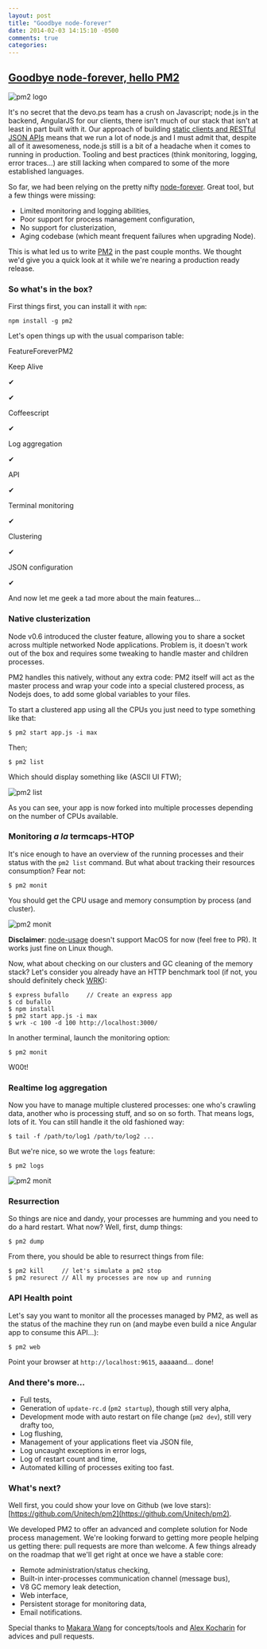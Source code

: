 ```yaml
---
layout: post
title: "Goodbye node-forever"
date: 2014-02-03 14:15:10 -0500
comments: true
categories: 
---
```


## [Goodbye node-forever, hello PM2](/blog/2013/06/26/goodbye-node-forever-hello-pm2.html)

![pm2 logo](http://apps.hemca.com/pm2/pres/pm22.png)

It's no secret that the devo.ps team has a crush on Javascript; node.js in the backend, AngularJS for our clients, there isn't much of our stack that isn't at least in part built with it. Our approach of building [static clients and RESTful JSON APIs](http://devo.ps/blog/2013/01/31/farewell-to-regular-web-development-approaches.html) means that we run a lot of node.js and I must admit that, despite all of it awesomeness, node.js still is a bit of a
headache when it comes to running in production. Tooling and best practices (think monitoring, logging, error traces…) are still lacking when compared to some of the more established languages.

So far, we had been relying on the pretty nifty [node-forever](https://github.com/nodejitsu/forever). Great tool, but a few things were missing:

  * Limited monitoring and logging abilities,
  * Poor support for process management configuration,
  * No support for clusterization,
  * Aging codebase (which meant frequent failures when upgrading Node).

This is what led us to write [PM2](https://github.com/Unitech/pm2) in the past couple months. We thought we'd give you a quick look at it while we're nearing a production ready release.

### So what's in the box?

First things first, you can install it with `npm`:

    
    npm install -g pm2

Let's open things up with the usual comparison table:

FeatureForeverPM2

Keep Alive

✔

✔

Coffeescript

✔

Log aggregation

✔

API

✔

Terminal monitoring

✔

Clustering

✔

JSON configuration

✔

And now let me geek a tad more about the main features…

### Native clusterization

Node v0.6 introduced the cluster feature, allowing you to share a socket across multiple networked Node applications. Problem is, it doesn't work out of the box and requires some tweaking to handle master and children processes.

PM2 handles this natively, without any extra code: PM2 itself will act as the master process and wrap your code into a special clustered process, as Nodejs does, to add some global variables to your files.

To start a clustered app using all the CPUs you just need to type something like that:

    
    $ pm2 start app.js -i max

Then;

    
    $ pm2 list

Which should display something like (ASCII UI FTW);

![pm2 list](http://apps.hemca.com/pm2/pres/pm2-list.png)

As you can see, your app is now forked into multiple processes depending on the number of CPUs available.

### Monitoring _a la_ termcaps-HTOP

It's nice enough to have an overview of the running processes and their status with the `pm2 list` command. But what about tracking their resources consumption? Fear not:

    
    $ pm2 monit

You should get the CPU usage and memory consumption by process (and cluster).

![pm2 monit](http://apps.hemca.com/pm2/pres/pm2-monit.png)

**Disclaimer**: [node-usage](https://github.com/arunoda/node-usage) doesn't support MacOS for now (feel free to PR). It works just fine on Linux though.

Now, what about checking on our clusters and GC cleaning of the memory stack?
Let's consider you already have an HTTP benchmark tool (if not, you should definitely check [WRK](https://github.com/wg/wrk)):

    
    $ express bufallo     // Create an express app
    $ cd bufallo
    $ npm install
    $ pm2 start app.js -i max
    $ wrk -c 100 -d 100 http://localhost:3000/

In another terminal, launch the monitoring option:

    
    $ pm2 monit

W00t!

### Realtime log aggregation

Now you have to manage multiple clustered processes: one who's crawling data, another who is processing stuff, and so on so forth. That means logs, lots of it. You can still handle it the old fashioned way:

    
    $ tail -f /path/to/log1 /path/to/log2 ...

But we're nice, so we wrote the `logs` feature:

    
    $ pm2 logs

![pm2 monit](http://apps.hemca.com/pm2/pres/pm2-logs.png)

### Resurrection

So things are nice and dandy, your processes are humming and you need to do a hard restart. What now? Well, first, dump things:

    
    $ pm2 dump

From there, you should be able to resurrect things from file:

    
    $ pm2 kill     // let's simulate a pm2 stop
    $ pm2 resurect // All my processes are now up and running 

### API Health point

Let's say you want to monitor all the processes managed by PM2, as well as the status of the machine they run on (and maybe even build a nice Angular app to consume this API…):

    
    $ pm2 web

Point your browser at `http://localhost:9615`, aaaaand… done!

### And there's more…

  * Full tests,
  * Generation of `update-rc.d` (`pm2 startup`), though still very alpha,
  * Development mode with auto restart on file change (`pm2 dev`), still very drafty too,
  * Log flushing,
  * Management of your applications fleet via JSON file,
  * Log uncaught exceptions in error logs,
  * Log of restart count and time,
  * Automated killing of processes exiting too fast.

### What's next?

Well first, you could show your love on Github (we love stars):
[https://github.com/Unitech/pm2](https://github.com/Unitech/pm2).

We developed PM2 to offer an advanced and complete solution for Node process management. We're looking forward to getting more people helping us getting there: pull requests are more than welcome. A few things already on the
roadmap that we'll get right at once we have a stable core:

  * Remote administration/status checking,
  * Built-in inter-processes communication channel (message bus),
  * V8 GC memory leak detection,
  * Web interface,
  * Persistent storage for monitoring data,
  * Email notifications.

Special thanks to [Makara Wang](https://github.com/makara) for concepts/tools and [Alex Kocharin](https://github.com/rlidwka) for advices and pull requests.